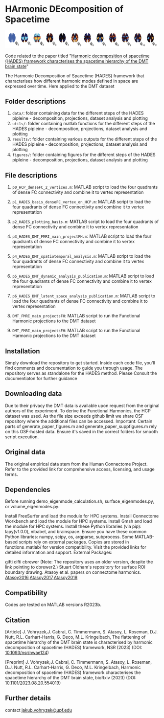# HArmonic DEcomposition of Spacetime

![cover](HADES_front_github.png)

Code related to the paper titled "[Harmonic decomposition of spacetime (HADES) framework characterises the spacetime hierarchy of the DMT brain state](https://www.biorxiv.org/content/10.1101/2023.08.20.554019v1.abstract)"

The Harmonic Decomposition of Spacetime (HADES) framework that characterises how different harmonic modes defined in space are expressed over time. Here applied to the DMT dataset

## Folder descriptions

1. `data/`: folder containing data for the different steps of the HADES pipleine - decomposition, projections, dataset analysis and plotting
2. `utils/`: folder containing matlab functions for the different steps of the HADES pipleine - decomposition, projections, dataset analysis and plotting
3. `results/`: folder containing various outputs for the different steps of the HADES pipleine - decomposition, projections, dataset analysis and plotting
4. `figures/`: folder containing figures for the different steps of the HADES pipleine - decomposition, projections, dataset analysis and plotting

## File descriptions

1. `p0_HCP_denseFC_2_vertices.m`: MATLAB script to load the four quadrants of dense FC connectivity and combine it to vertex representation
2. `p1_HADES_basis_denseFC_vertex_on_HCP.m`: MATLAB script to load the four quadrants of dense FC connectivity and combine it to vertex representation
3. `p2_HADES_plotting_basis.m`: MATLAB script to load the four quadrants of dense FC connectivity and combine it to vertex representation
4. `p3_HADES_DMT_FMRI_main_projectFH.m`: MATLAB script to load the four quadrants of dense FC connectivity and combine it to vertex representation
5. `p4_HADES_DMT_spatiotemporal_analysis.m`: MATLAB script to load the four quadrants of dense FC connectivity and combine it to vertex representation
6. `p5_HADES_DMT_dynamic_analysis_publication.m`: MATLAB script to load the four quadrants of dense FC connectivity and combine it to vertex representation
7. `p6_HADES_DMT_latent_space_analysis_publication.m`: MATLAB script to load the four quadrants of dense FC connectivity and combine it to vertex representation

1. `DMT_FMRI_main_projectsFH`: MATLAB script to run the Functional Harmonic projections to the DMT dataset
1. `DMT_FMRI_main_projectsFH`: MATLAB script to run the Functional Harmonic projections to the DMT dataset

## Installation
Simply download the repository to get started. Inside each code file, you'll find comments and documentation to guide you through usage.
The repository serves as standalone for the HADES method. Please Consult the documentiaton for further guidance

## Downloading data
Due to their privacy the DMT data is available upon request from the original authors of the experiment.
To derive the Functional Harmonics, the HCP dataset was used. As the file size exceeds github limit we share OSF repository where the additional files can be accessed.
Important: Certain parts of generate_paper_figures.m and generate_paper_suppfigures.m rely on this OSF-hosted data. Ensure it's saved in the correct folders for smooth script execution.

## Original data
The original empirical data stem from the Human Connectome Project. Refer to the provided link for comprehensive access, licensing, and usage terms.
## Dependencies
Before running demo_eigenmode_calculation.sh, surface_eigenmodes.py, or volume_eigenmodes.py:

Install FreeSurfer and load the module for HPC systems.
Install Connectome Workbench and load the module for HPC systems.
Install Gmsh and load the module for HPC systems.
Install these Python libraries (via pip): lapy(v1.0.0), nibabel, and brainspace.
Ensure you have these common Python libraries: numpy, scipy, os, argparse, subprocess.
Some MATLAB-based scripts rely on external packages. Copies are stored in functions_matlab/ for version compatibility. Visit the provided links for detailed information and support.
External Packages:

gifti
cifti
cbrewer (Note: The repository uses an older version, despite the link pointing to cbrewer2.)
Stuart Oldham's repository for surface ROI boundary drawing.
Atasoy et al. papers on connectome harmonics. [Atasoy2016](https://www.nature.com/articles/ncomms10340),[Atasoy2017](https://doi.org/10.1038/s41598-017-17546-0),[Atasoy2018](https://doi.org/10.1016/bs.pbr.2018.08.009)
## Compatibility
Codes are tested on MATLAB versions R2023b.

## Citation
[Article] J. Vohryzek,J. Cabral, C. Timmermann, S. Atasoy, L. Roseman, D.J. Nutt, R.L. Carhart-Harris, G. Deco, M.L. Kringelbach, The flattening of spacetime hierarchy of the DMT brain state is characterised by harmonic decomposition of spacetime (HADES) framework, NSR (2023) (DOI: [10.1093/nsr/nwae124](https://academic.oup.com/nsr/advance-article/doi/10.1093/nsr/nwae124/7640873))

[Preprint] J. Vohryzek,J. Cabral, C. Timmermann, S. Atasoy, L. Roseman, D.J. Nutt, R.L. Carhart-Harris, G. Deco, M.L. Kringelbach, Harmonic decomposition of spacetime (HADES) framework characterises the spacetime hierarchy of the DMT brain state, bioRxiv (2023) (DOI: [10.1101/2023.08.20.554019](https://www.biorxiv.org/content/10.1101/2023.08.20.554019v1.abstract))

## Further details
contact jakub.vohryzek@upf.edu

